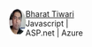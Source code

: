 <div style="width:70%;">
 </div>
 <div style="width:30%;">
    <div style="display:flex;padding: 5px 0;">
	<div class="bt-col-l">
          <a href="https://medium.com/@bharat.tiwari" target="_blank">
             <img src="../assets/btprofile.png" style="height:45px;width:45px;">
          </a>
	</div>
	<div class="bt-col-r"> 
 	  <a href="https://medium.com/@bharat.tiwari" class="blue" target="_blank">Bharat Tiwari</a><br/><span>Javascript | ASP.net | Azure </span>
        </div>
    </div>
 </div>



 
 